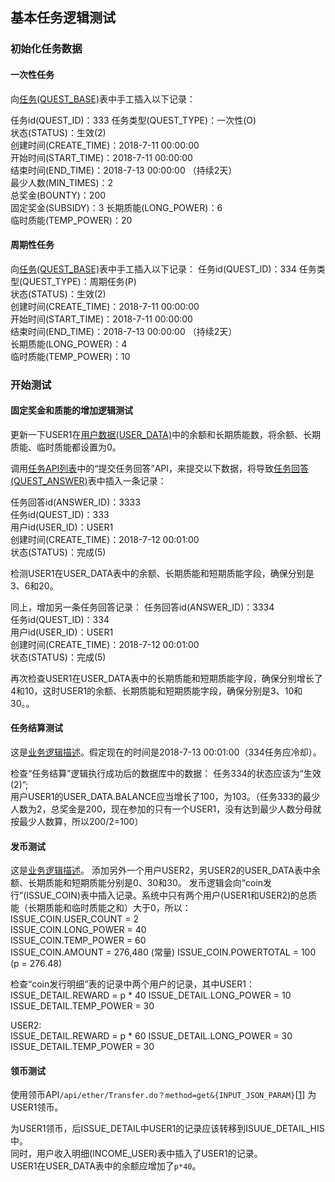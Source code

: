 ## 基本任务逻辑测试

### 初始化任务数据
#### 一次性任务
向[任务(QUEST_BASE)](http://git.inspur.com/qualitychain/docs/blob/master/qccoin/%E4%BA%94%E5%BD%A9%E7%9F%B3%E6%95%B0%E6%8D%AE%E7%BB%93%E6%9E%84.md#%E4%BB%BB%E5%8A%A1quest_base)表中手工插入以下记录：

任务id(QUEST_ID)：333
任务类型(QUEST_TYPE)：一次性(O)  
状态(STATUS)：生效(2)  
创建时间(CREATE_TIME)：2018-7-11 00:00:00  
开始时间(START_TIME)：2018-7-11 00:00:00  
结束时间(END_TIME)：2018-7-13 00:00:00 （持续2天）  
最少人数(MIN_TIMES)：2  
总奖金(BOUNTY)：200  
固定奖金(SUBSIDY)：3
长期质能(LONG_POWER)：6  
临时质能(TEMP_POWER)：20  

#### 周期性任务
向[任务(QUEST_BASE)](http://git.inspur.com/qualitychain/docs/blob/master/qccoin/%E4%BA%94%E5%BD%A9%E7%9F%B3%E6%95%B0%E6%8D%AE%E7%BB%93%E6%9E%84.md#%E4%BB%BB%E5%8A%A1quest_base)表中手工插入以下记录：
任务id(QUEST_ID)：334
任务类型(QUEST_TYPE)：周期任务(P)  
状态(STATUS)：生效(2)  
创建时间(CREATE_TIME)：2018-7-11 00:00:00  
开始时间(START_TIME)：2018-7-11 00:00:00  
结束时间(END_TIME)：2018-7-13 00:00:00 （持续2天）  
长期质能(LONG_POWER)：4  
临时质能(TEMP_POWER)：10  

### 开始测试
#### 固定奖金和质能的增加逻辑测试
更新一下USER1在[用户数据(USER_DATA)](http://git.inspur.com/qualitychain/docs/blob/master/qccoin/%E4%BA%94%E5%BD%A9%E7%9F%B3%E6%95%B0%E6%8D%AE%E7%BB%93%E6%9E%84.md#%E7%94%A8%E6%88%B7%E6%95%B0%E6%8D%AEuser_data)中的余额和长期质能数，将余额、长期质能、临时质能都设置为0。

调用[任务API列表](http://git.inspur.com/qualitychain/docs/blob/master/qccoin/%E5%95%84%E6%9C%A8%E9%B8%9F%E5%AF%B9%E6%8E%A5API.md#%E4%BB%BB%E5%8A%A1api%E5%88%97%E8%A1%A8)中的“提交任务回答”API，来提交以下数据，将导致[任务回答(QUEST_ANSWER)](http://git.inspur.com/qualitychain/docs/blob/master/qccoin/%E4%BA%94%E5%BD%A9%E7%9F%B3%E6%95%B0%E6%8D%AE%E7%BB%93%E6%9E%84.md#%E4%BB%BB%E5%8A%A1%E5%9B%9E%E7%AD%94quest_answer)表中插入一条记录：

任务回答id(ANSWER_ID)：3333  
任务id(QUEST_ID)：333  
用户id(USER_ID)：USER1  
创建时间(CREATE_TIME)：2018-7-12 00:01:00  
状态(STATUS)：完成(5)

检测USER1在USER_DATA表中的余额、长期质能和短期质能字段，确保分别是3、6和20。

同上，增加另一条任务回答记录：
任务回答id(ANSWER_ID)：3334  
任务id(QUEST_ID)：334  
用户id(USER_ID)：USER1  
创建时间(CREATE_TIME)：2018-7-12 00:01:00  
状态(STATUS)：完成(5)

再次检查USER1在USER_DATA表中的长期质能和短期质能字段，确保分别增长了4和10，这时USER1的余额、长期质能和短期质能字段，确保分别是3、10和30。。

#### 任务结算测试
这是[业务逻辑描述](http://git.inspur.com/qualitychain/docs/blob/master/qccoin/%E9%A2%86%E5%B8%812.md#41-%E4%BB%BB%E5%8A%A1%E7%BB%93%E7%AE%97)。假定现在的时间是2018-7-13 00:01:00（334任务应冷却）。

检查“任务结算”逻辑执行成功后的数据库中的数据：
任务334的状态应该为“生效(2)”;  
用户USER1的USER_DATA.BALANCE应当增长了100，为103。（任务333的最少人数为2，总奖金是200，现在参加的只有一个USER1，没有达到最少人数分母就按最少人数算，所以200/2=100）  

#### 发币测试
这是[业务逻辑描述](http://git.inspur.com/qualitychain/docs/blob/master/qccoin/%E9%A2%86%E5%B8%812.md#42-%E5%8F%91%E5%B8%81)。
添加另外一个用户USER2，另USER2的USER_DATA表中余额、长期质能和短期质能分别是0、30和30。
发币逻辑会向“coin发行”(ISSUE_COIN)表中插入记录。系统中只有两个用户(USER1和USER2)的总质能（长期质能和临时质能之和）大于0，所以：  
ISSUE_COIN.USER_COUNT = 2  
ISSUE_COIN.LONG_POWER = 40  
ISSUE_COIN.TEMP_POWER = 60  
ISSUE_COIN.AMOUNT = 276,480 (常量)
ISSUE_COIN.POWERTOTAL = 100    (p = 276.48)

检查“coin发行明细”表的记录中两个用户的记录，其中USER1：  
ISSUE_DETAIL.REWARD = p * 40
ISSUE_DETAIL.LONG_POWER  = 10
ISSUE_DETAIL.TEMP_POWER = 30

USER2:  
ISSUE_DETAIL.REWARD = p * 60
ISSUE_DETAIL.LONG_POWER  = 30
ISSUE_DETAIL.TEMP_POWER = 30

#### 领币测试
使用领币API`/api/ether/Transfer.do？method=get&{INPUT_JSON_PARAM}`[[1](http://git.inspur.com/jiangdsh/swagger/raw/master/app-api.yaml)]
为USER1领币。

为USER1领币，后ISSUE_DETAIL中USER1的记录应该转移到ISUUE_DETAIL_HIS中。  
同时，用户收入明细(INCOME_USER)表中插入了USER1的记录。  
USER1在USER_DATA表中的余额应增加了`p*40`。  
